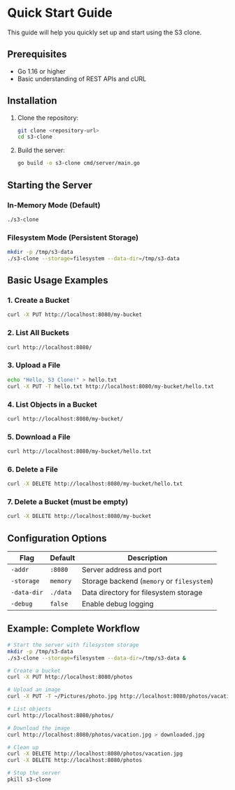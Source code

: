# Quick Start Guide

This guide will help you quickly set up and start using the S3 clone.

## Prerequisites

- Go 1.16 or higher
- Basic understanding of REST APIs and cURL

## Installation

1. Clone the repository:

   ```bash
   git clone <repository-url>
   cd s3-clone
   ```

2. Build the server:

   ```bash
   go build -o s3-clone cmd/server/main.go
   ```

## Starting the Server

### In-Memory Mode (Default)

```bash
./s3-clone
```

### Filesystem Mode (Persistent Storage)

```bash
mkdir -p /tmp/s3-data
./s3-clone --storage=filesystem --data-dir=/tmp/s3-data
```

## Basic Usage Examples

### 1. Create a Bucket

```bash
curl -X PUT http://localhost:8080/my-bucket
```

### 2. List All Buckets

```bash
curl http://localhost:8080/
```

### 3. Upload a File

```bash
echo "Hello, S3 Clone!" > hello.txt
curl -X PUT -T hello.txt http://localhost:8080/my-bucket/hello.txt
```

### 4. List Objects in a Bucket

```bash
curl http://localhost:8080/my-bucket/
```

### 5. Download a File

```bash
curl http://localhost:8080/my-bucket/hello.txt
```

### 6. Delete a File

```bash
curl -X DELETE http://localhost:8080/my-bucket/hello.txt
```

### 7. Delete a Bucket (must be empty)

```bash
curl -X DELETE http://localhost:8080/my-bucket
```

## Configuration Options

| Flag | Default | Description |
|------|---------|-------------|
| `-addr` | `:8080` | Server address and port |
| `-storage` | `memory` | Storage backend (`memory` or `filesystem`) |
| `-data-dir` | `./data` | Data directory for filesystem storage |
| `-debug` | `false` | Enable debug logging |

## Example: Complete Workflow

```bash
# Start the server with filesystem storage
mkdir -p /tmp/s3-data
./s3-clone --storage=filesystem --data-dir=/tmp/s3-data &

# Create a bucket
curl -X PUT http://localhost:8080/photos

# Upload an image
curl -X PUT -T ~/Pictures/photo.jpg http://localhost:8080/photos/vacation.jpg

# List objects
curl http://localhost:8080/photos/

# Download the image
curl http://localhost:8080/photos/vacation.jpg > downloaded.jpg

# Clean up
curl -X DELETE http://localhost:8080/photos/vacation.jpg
curl -X DELETE http://localhost:8080/photos

# Stop the server
pkill s3-clone
```
